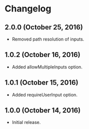 # Changelog

## 2.0.0 (October 25, 2016)

- Removed path resolution of inputs.

## 1.0.2 (October 16, 2016)

- Added allowMultipleInputs option.

## 1.0.1 (October 15, 2016)

- Added requireUserInput option.

## 1.0.0 (October 14, 2016)

- Initial release.

